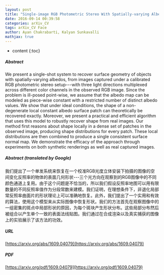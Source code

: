 ```yaml
---
layout: post
title: "Single-image RGB Photometric Stereo With Spatially-varying Albedo"
date: 2016-09-14 00:39:58
categories: arXiv_CV
tags: arXiv_CV Face
author: Ayan Chakrabarti, Kalyan Sunkavalli
mathjax: true
---
```


* content
{:toc}

##### Abstract
We present a single-shot system to recover surface geometry of objects with spatially-varying albedos, from images captured under a calibrated RGB photometric stereo setup---with three light directions multiplexed across different color channels in the observed RGB image. Since the problem is ill-posed point-wise, we assume that the albedo map can be modeled as piece-wise constant with a restricted number of distinct albedo values. We show that under ideal conditions, the shape of a non-degenerate local constant albedo surface patch can theoretically be recovered exactly. Moreover, we present a practical and efficient algorithm that uses this model to robustly recover shape from real images. Our method first reasons about shape locally in a dense set of patches in the observed image, producing shape distributions for every patch. These local distributions are then combined to produce a single consistent surface normal map. We demonstrate the efficacy of the approach through experiments on both synthetic renderings as well as real captured images.

##### Abstract (translated by Google)
我们提出了一个单发系统来恢复在一个校准RGB光度立体安装下拍摄的图像的空间变化反照率的物体的表面几何形状---三个光方向在观察到的RGB图像中的不同颜色通道上复用。由于这个问题是不恰当的，所以我们假设反照率地图可以用有限数量的不同反照率值作为分段常数来建模。我们证明，在理想条件下，非退化局部常反照率曲面片的形状理论上可以准确地恢复。此外，我们提出了一个实用和有效的算法，使用这个模型来从实际图像中恢复形状。我们的方法首先在观察图像中的一组密集的斑点中局部形状的原因，为每个斑块产生形状分布。这些局部分布然后被组合以产生单个一致的表面法线贴图。我们通过在合成渲染以及真实捕获的图像上的实验展示了该方法的功效。

##### URL
[https://arxiv.org/abs/1609.04079](https://arxiv.org/abs/1609.04079)

##### PDF
[https://arxiv.org/pdf/1609.04079](https://arxiv.org/pdf/1609.04079)


